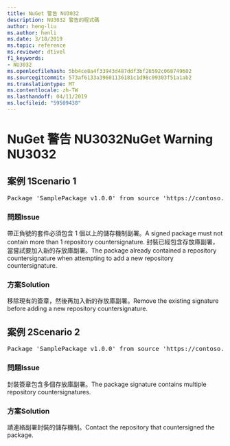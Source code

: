 ```yaml
---
title: NuGet 警告 NU3032
description: NU3032 警告的程式碼
author: heng-liu
ms.author: henli
ms.date: 3/18/2019
ms.topic: reference
ms.reviewer: dtivel
f1_keywords:
- NU3032
ms.openlocfilehash: 5bb4ce8a4f33943d487ddf3bf26592c068749602
ms.sourcegitcommit: 573af6133a39601136181c1d98c09303f51a1ab2
ms.translationtype: MT
ms.contentlocale: zh-TW
ms.lasthandoff: 04/11/2019
ms.locfileid: "59509438"
---
```

# <a name="nuget-warning-nu3032"></a><span data-ttu-id="9d0dd-103">NuGet 警告 NU3032</span><span class="sxs-lookup"><span data-stu-id="9d0dd-103">NuGet Warning NU3032</span></span>

## <a name="scenario-1"></a><span data-ttu-id="9d0dd-104">案例 1</span><span class="sxs-lookup"><span data-stu-id="9d0dd-104">Scenario 1</span></span>

<pre>Package 'SamplePackage v1.0.0' from source 'https://contoso.com/index.json': The package already contains a repository countersignature. Please remove the existing signature before adding a new repository countersignature.</pre>

### <a name="issue"></a><span data-ttu-id="9d0dd-105">問題</span><span class="sxs-lookup"><span data-stu-id="9d0dd-105">Issue</span></span>

<span data-ttu-id="9d0dd-106">帶正負號的套件必須包含 1 個以上的儲存機制副署。</span><span class="sxs-lookup"><span data-stu-id="9d0dd-106">A signed package must not contain more than 1 repository countersignature.</span></span> <span data-ttu-id="9d0dd-107">封裝已經包含存放庫副署，當嘗試要加入新的存放庫副署。</span><span class="sxs-lookup"><span data-stu-id="9d0dd-107">The package already contained a repository countersignature when attempting to add a new repository countersignature.</span></span>


### <a name="solution"></a><span data-ttu-id="9d0dd-108">方案</span><span class="sxs-lookup"><span data-stu-id="9d0dd-108">Solution</span></span>

<span data-ttu-id="9d0dd-109">移除現有的簽章，然後再加入新的存放庫副署。</span><span class="sxs-lookup"><span data-stu-id="9d0dd-109">Remove the existing signature before adding a new repository countersignature.</span></span>



## <a name="scenario-2"></a><span data-ttu-id="9d0dd-110">案例 2</span><span class="sxs-lookup"><span data-stu-id="9d0dd-110">Scenario 2</span></span>

<pre>Package 'SamplePackage v1.0.0' from source 'https://contoso.com/index.json': The package signature contains multiple repository countersignatures.</pre>

### <a name="issue"></a><span data-ttu-id="9d0dd-111">問題</span><span class="sxs-lookup"><span data-stu-id="9d0dd-111">Issue</span></span>

<span data-ttu-id="9d0dd-112">封裝簽章包含多個存放庫副署。</span><span class="sxs-lookup"><span data-stu-id="9d0dd-112">The package signature contains multiple repository countersignatures.</span></span>


### <a name="solution"></a><span data-ttu-id="9d0dd-113">方案</span><span class="sxs-lookup"><span data-stu-id="9d0dd-113">Solution</span></span>

<span data-ttu-id="9d0dd-114">請連絡副署封裝的儲存機制。</span><span class="sxs-lookup"><span data-stu-id="9d0dd-114">Contact the repository that countersigned the package.</span></span>